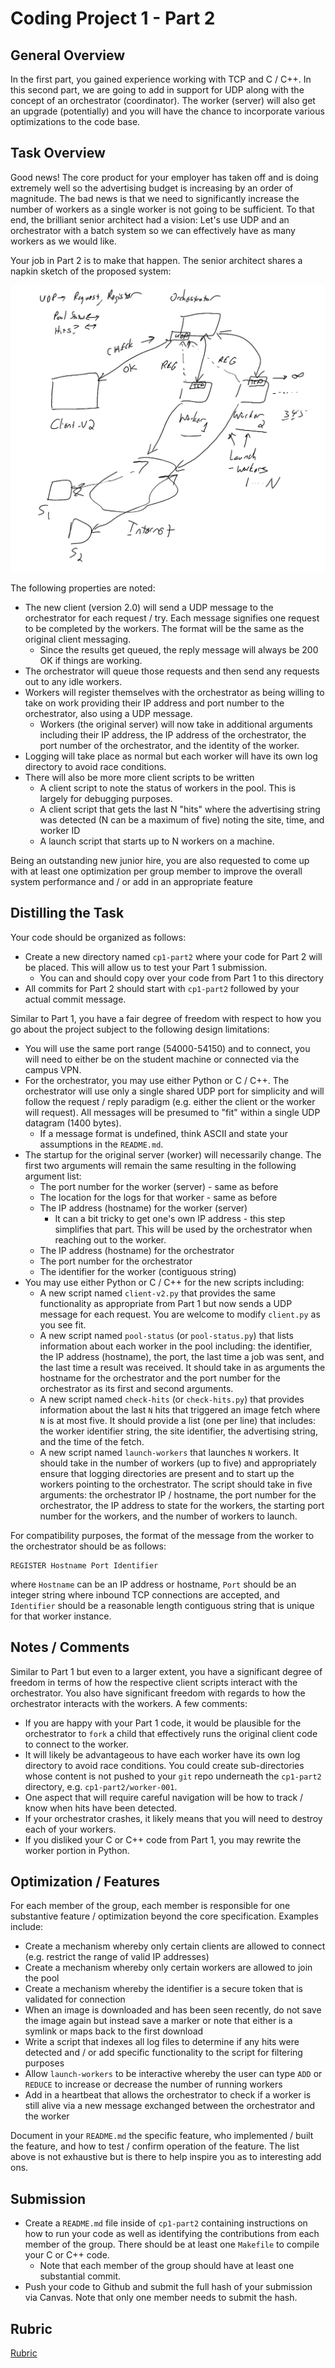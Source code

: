 # Coding Project 1 - Part 2

## General Overview

In the first part, you gained experience working with TCP and C / C++.  In this second part, we are going to add in support for UDP along with the concept of an orchestrator (coordinator).  The worker (server) will also get an upgrade (potentially) and you will have the chance to incorporate various optimizations to the code base.

## Task Overview

Good news! The core product for your employer has taken off and is doing extremely well so the advertising budget is increasing by an order of magnitude.  The bad news is that we need to significantly increase the number of workers as a single worker is not going to be sufficient. To that end, the brilliant senior architect had a vision: Let's use UDP and an orchestrator with a batch system so we can effectively have as many workers as we would like.

Your job in Part 2 is to make that happen. The senior architect shares a napkin sketch of the proposed system:

![Napkin Sketch](./Napkin-Sketch.png)

The following properties are noted:

* The new client (version 2.0) will send a UDP message to the orchestrator for each request / try. Each message signifies one request to be completed by the workers. The format will be the same as the original client messaging.
   * Since the results get queued, the reply message will always be 200 OK if things are working.
* The orchestrator will queue those requests and then send any requests out to any idle workers.
* Workers will register themselves with the orchestrator as being willing to take on work providing their IP address and port number to the orchestrator, also using a UDP message.
   * Workers (the original server) will now take in additional arguments including their IP address, the IP address of the orchestrator, the port number of the orchestrator, and the identity of the worker.
* Logging will take place as normal but each worker will have its own log directory to avoid race conditions.
* There will also be more more client scripts to be written
   * A client script to note the status of workers in the pool.  This is largely for debugging purposes.
   * A client script that gets the last N "hits" where the advertising string was detected (N can be a maximum of five) noting the site, time, and worker ID
   * A launch script that starts up to N workers on a machine.

Being an outstanding new junior hire, you are also requested to come up with at least one optimization per group member to improve the overall system performance and / or add in an appropriate feature

## Distilling the Task

Your code should be organized as follows:

* Create a new directory named `cp1-part2` where your code for Part 2 will be placed.  This will allow us to test your Part 1 submission.
   * You can and should copy over your code from Part 1 to this directory
* All commits for Part 2 should start with `cp1-part2` followed by your actual commit message.

Similar to Part 1, you have a fair degree of freedom with respect to how you go about the project subject to the following design limitations:

* You will use the same port range (54000-54150) and to connect, you will need to either be on the student machine or connected via the campus VPN.
* For the orchestrator, you may use either Python or C / C++. The orchestrator will use only a single shared UDP port for simplicity and will follow the request / reply paradigm (e.g. either the client or the worker will request).  All messages will be presumed to "fit" within a single UDP datagram (1400 bytes).
   * If a message format is undefined, think ASCII and state your assumptions in the `README.md`.
* The startup for the original server (worker) will necessarily change. The first two arguments will remain the same resulting in the following argument list:
   * The port number for the worker (server) - same as before
   * The location for the logs for that worker - same as before
   * The IP address (hostname) for the worker (server)
      * It can a bit tricky to get one's own IP address - this step simplifies that part.  This will be used by the orchestrator when reaching out to the worker.
   * The IP address (hostname) for the orchestrator
   * The port number for the orchestrator
   * The identifier for the worker (contiguous string)
* You may use either Python or C / C++ for the new scripts including:
   * A new script named `client-v2.py` that provides the same functionality as appropriate from Part 1 but now sends a UDP message for each request. You are welcome to modify `client.py` as you see fit.
   * A new script named `pool-status` (or `pool-status.py`) that lists information about each worker in the pool including: the identifier, the IP address (hostname), the port, the last time a job was sent, and the last time a result was received. It should take in as arguments the hostname for the orchestrator and the port number for the orchestrator as its first and second arguments.
   * A new script named `check-hits` (or `check-hits.py`) that provides information about the last `N` hits that triggered an image fetch where `N` is at most five.  It should provide a list (one per line) that includes: the worker identifier string, the site identifier, the advertising string, and the time of the fetch.
   * A new script named `launch-workers` that launches `N` workers. It should take in the number of workers (up to five) and appropriately ensure that logging directories are present and to start up the workers pointing to the orchestrator. The script should take in five arguments: the orchestrator IP / hostname, the port number for the orchestrator, the IP address to state for the workers, the starting port number for the workers, and the number of workers to launch.

For compatibility purposes, the format of the message from the worker to the orchestrator should be as follows:

```
REGISTER Hostname Port Identifier
```

where `Hostname` can be an IP address or hostname, `Port` should be an integer string where inbound TCP connections are accepted, and `Identifier` should be a reasonable length contiguous string that is unique for that worker instance.

## Notes / Comments

Similar to Part 1 but even to a larger extent, you have a significant degree of freedom in terms of how the respective client scripts interact with the orchestrator. You also have significant freedom with regards to how the orchestrator interacts with the workers.  A few comments:

* If you are happy with your Part 1 code, it would be plausible for the orchestrator to `fork` a child that effectively runs the original client code to connect to the worker.
* It will likely be advantageous to have each worker have its own log directory to avoid race conditions.  You could create sub-directories whose content is not pushed to your `git` repo underneath the `cp1-part2` directory, e.g. `cp1-part2/worker-001`.
* One aspect that will require careful navigation will be how to track / know when hits have been detected.
* If your orchestrator crashes, it likely means that you will need to destroy each of your workers.
* If you disliked your C or C++ code from Part 1, you may rewrite the worker portion in Python.

## Optimization / Features

For each member of the group, each member is responsible for one substantive feature / optimization beyond the core specification.  Examples include:

* Create a mechanism whereby only certain clients are allowed to connect (e.g. restrict the range of valid IP addresses)
* Create a mechanism whereby only certain workers are allowed to join the pool
* Create a mechanism whereby the identifier is a secure token that is validated for connection
* When an image is downloaded and has been seen recently, do not save the image again but instead save a marker or note that either is a symlink or maps back to the first download
* Write a script that indexes all log files to determine if any hits were detected and / or add specific functionality to the script for filtering purposes
* Allow `launch-workers` to be interactive whereby the user can type `ADD` or `REDUCE` to increase or decrease the number of running workers
* Add in a heartbeat that allows the orchestrator to check if a worker is still alive via a new message exchanged between the orchestrator and the worker

Document in your `README.md` the specific feature, who implemented / built the feature, and how to test / confirm operation of the feature.  The list above is not exhaustive but is there to help inspire you as to interesting add ons.

## Submission

* Create a `README.md` file inside of `cp1-part2` containing instructions on how to run your code as well as identifying the contributions from each member of the group.   There should be at least one `Makefile` to compile your C or C++ code.
   * Note that each member of the group should have at least one substantial commit.
* Push your code to Github and submit the full hash of your submission via Canvas. Note that only one member needs to submit the hash.

## Rubric

[Rubric](./rubric2.md)